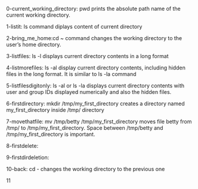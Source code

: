 0-current_working_directory: pwd prints the absolute path name of the current working directory.

1-listit: ls command diplays content of current directory

2-bring_me_home:cd ~ command changes the working directory to the user’s home directory.

3-listfiles: ls -l displays current directory contents in a long format

4-listmorefiles: ls -al display current directory contents, including hidden files in the long format. It is similar to ls -la command

5-listfilesdigitonly: ls -al or ls -la displays current directory contents with user and group IDs displayed numerically and also the hidden files.

6-firstdirectory: mkdir /tmp/my_first_directory creates a directory named my_first_directory inside /tmp/ directory

7-movethatfile: mv /tmp/betty /tmp/my_first_directory moves file betty from /tmp/ to /tmp/my_first_directory. Space between /tmp/betty and /tmp/my_first_directory is important.

8-firstdelete:

9-firstdirdeletion:

10-back: cd - changes the working directory to the previous one

11 
